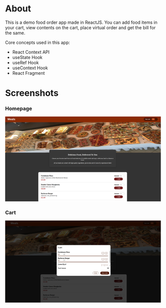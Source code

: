 # About
This is a demo food order app made in ReactJS. You can add food items in your cart, view contents on the cart, place virtual order and get the bill for the same.

Core concepts used in this app:

- React Context API
- useState Hook
- useRef Hook
- useContext Hook
- React Fragment

# Screenshots

### Homepage

<img src="./public/homepage.png" width="700">

### Cart

<img src="./public/cart.png" width="700">
